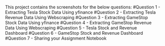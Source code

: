This project contains the screenshots for the below questions:
#Question 1 - Extracting Tesla Stock Data Using yfinance
#Question 2 - Extracting Tesla Revenue Data Using Webscraping 
#Question 3 - Extracting GameStop Stock Data Using yfinance 
#Question 4 - Extracting GameStop Revenue Data Using Webscraping 
#Question 5 - Tesla Stock and Revenue Dashboard 
#Question 6 - GameStop Stock and Revenue Dashboard
#Question 7 - Sharing your Assignment Notebook 
